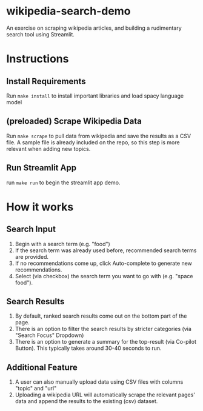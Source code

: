 # wikipedia-search-demo
An exercise on scraping wikipedia articles, and building a rudimentary search tool using Streamlit.

# Instructions

## Install Requirements
Run `make install` to install important libraries and load spacy language model

## (preloaded) Scrape Wikipedia Data
Run `make scrape` to pull data from wikipedia and save the results as a CSV file.
A sample file is already included on the repo, so this step is more relevant when adding new topics.

## Run Streamlit App
run `make run` to begin the streamlit app demo.

# How it works

## Search Input
1. Begin with a search term (e.g. "food")
2. If the search term was already used before, recommended search terms are provided.
3. If no recommendations come up, click Auto-complete to generate new recommendations.
4. Select (via checkbox) the search term you want to go with (e.g. "space food").

## Search Results
1. By default, ranked search results come out on the bottom part of the page.
2. There is an option to filter the search results by stricter categories (via "Search Focus" Dropdown)
3. There is an option to generate a summary for the top-result (via Co-pilot Button). This typically takes around 30-40 seconds to run.

## Additional Feature
1. A user can also manually upload data using CSV files with columns "topic" and "url"
2. Uploading a wikipedia URL will automatically scrape the relevant pages' data and append the results to the existing (csv) dataset.
